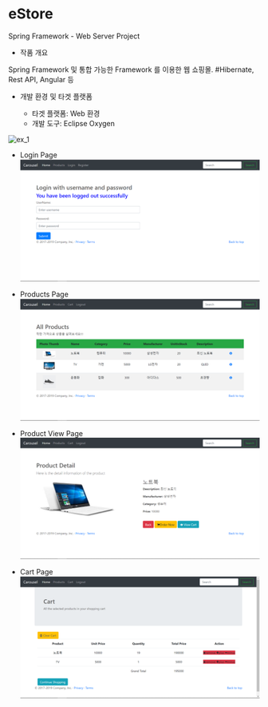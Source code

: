 # eStore
Spring Framework - Web Server Project

- 작품 개요<br>

 Spring Framework 및 통합 가능한 Framework 를 이용한 웹 쇼핑몰.
 #Hibernate, Rest API, Angular 등
  

- 개발 환경 및 타겟 플랫폼<br>

  - 타겟 플랫폼: Web 환경
  - 개발 도구: Eclipse Oxygen

![ex_1](./demo/DevlopTech.PNG)

- Login Page<br>
![ex_1](./demo/LoginOrRegister.PNG)

- Products Page<br>
![ex_1](./demo/products.PNG)

- Product View Page<br>
![ex_1](./demo/viewProduct.PNG)

- Cart Page<br>
![ex_1](./demo/cart.PNG)
